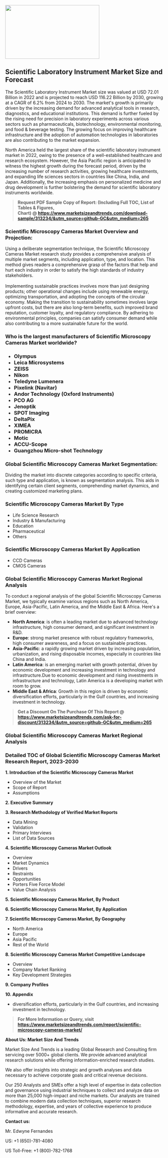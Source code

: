 <p><img class="alignnone size-medium wp-image-20088" src="https://ffe5etoiles.com/wp-content/uploads/2024/12/MST1-300x171.png" alt="" width="300" height="171" /></p><h2>Scientific Laboratory Instrument Market Size and Forecast</h2><p>The Scientific Laboratory Instrument Market size was valued at USD 72.01 Billion in 2022 and is projected to reach USD 116.22 Billion by 2030, growing at a CAGR of 6.2% from 2024 to 2030. The market's growth is primarily driven by the increasing demand for advanced analytical tools in research, diagnostics, and educational institutions. This demand is further fueled by the rising need for precision in laboratory experiments across various sectors such as pharmaceuticals, biotechnology, environmental monitoring, and food & beverage testing. The growing focus on improving healthcare infrastructure and the adoption of automation technologies in laboratories are also contributing to the market expansion.</p><p>North America held the largest share of the scientific laboratory instrument market in 2022, owing to the presence of a well-established healthcare and research ecosystem. However, the Asia Pacific region is anticipated to witness the highest growth during the forecast period, driven by the increasing number of research activities, growing healthcare investments, and expanding life sciences sectors in countries like China, India, and Japan. Additionally, the increasing emphasis on personalized medicine and drug development is further bolstering the demand for scientific laboratory instruments worldwide.</p></p><blockquote id="" class=""><strong>Request PDF Sample Copy of Report: (Including Full TOC, List of Tables &amp; Figures, Chart)&nbsp;@&nbsp;<strong><a href="https://www.marketsizeandtrends.com/download-sample/313234/&utm_source=github-GC&utm_medium=265" target="_blank">https://www.marketsizeandtrends.com/download-sample/313234/&utm_source=github-GC&utm_medium=265</a></strong></strong></blockquote><h3 id="" class="">Scientific Microscopy Cameras Market&nbsp;Overview and Projection:</h3><p id="" class="">Using a deliberate segmentation technique, the Scientific Microscopy Cameras Market research study provides a comprehensive analysis of multiple market segments, including application, type, and location. This method gives readers a comprehensive grasp of the factors that help and hurt each industry in order to satisfy the high standards of industry stakeholders. <br /> <br />Implementing sustainable practices involves more than just designing products; other operational changes include using renewable energy, optimizing transportation, and adopting the concepts of the circular economy. Making the transition to sustainability sometimes involves large upfront costs, but there are also long-term benefits, such improved brand reputation, customer loyalty, and regulatory compliance. By adhering to environmental principles, companies can satisfy consumer demand while also contributing to a more sustainable future for the world.</p><h3 id="" class="">Who is the largest manufacturers of&nbsp;Scientific Microscopy Cameras Market worldwide?</h3><h3 class=""><p><ul><li>Olympus </li><li> Leica Microsystems </li><li> ZEISS </li><li> Nikon </li><li> Teledyne Lumenera </li><li> Pixelink (Navitar) </li><li> Andor Technology (Oxford Instruments) </li><li> PCO AG </li><li> Jenoptik </li><li> SPOT Imaging </li><li> DeltaPix </li><li> XIMEA </li><li> PROMICRA </li><li> Motic </li><li> ACCU-Scope </li><li> Guangzhou Micro-shot Technology</li></ul></p></h3><h3 id="" class="">Global&nbsp;Scientific Microscopy Cameras Market Segmentation:</h3><p id="" class="">Dividing the market into discrete categories according to specific criteria, such type and application, is known as segmentation analysis. This aids in identifying certain client segments, comprehending market dynamics, and creating customized marketing plans.</p><h3 id="" class="">Scientific Microscopy Cameras Market&nbsp;By Type</h3><p><p><ul><li>Life Science Research</li><li> Industry & Manufacturing</li><li> Education</li><li> Pharmaceutical</li><li> Others</p></li></ul></p></p><h3 id="" class="">Scientific Microscopy Cameras Market&nbsp;By Application</h3><p class=""><p><ul><li>CCD Cameras</li><li> CMOS Cameras</li></ul></p></p><h3 id="" class="">Global Scientific Microscopy Cameras Market Regional Analysis</h3><p id="" class="">To conduct a regional analysis of the global Scientific Microscopy Cameras Market, we typically examine various regions such as North America, Europe, Asia-Pacific, Latin America, and the Middle East &amp; Africa. Here's a brief overview:</p><ul><li><strong>North America</strong>: is often a leading market due to advanced technology infrastructure, high consumer demand, and significant investment in R&amp;D.</li><li><strong>Europe</strong>: strong market presence with robust regulatory frameworks, high consumer awareness, and a focus on sustainable practices.</li><li><strong>Asia-Pacific</strong>: a rapidly growing market driven by increasing population, urbanization, and rising disposable incomes, especially in countries like China and India.</li><li><strong>Latin America</strong>: is an emerging market with growth potential, driven by economic development and increasing investment in technology and infrastructure.Due to economic development and rising investments in infrastructure and technology, Latin America is a developing market with room to grow.</li><li><strong>Middle East &amp; Africa</strong>: Growth in this region is driven by economic diversification efforts, particularly in the Gulf countries, and increasing investment in technology.</li></ul><blockquote id="" class=""><strong>Get a Discount On The Purchase Of This Report @ <strong><a href="https://www.marketsizeandtrends.com/ask-for-discount/313234/&utm_source=github-GC&utm_medium=265" target="_blank">https://www.marketsizeandtrends.com/ask-for-discount/313234/&utm_source=github-GC&utm_medium=265</a></strong></strong></blockquote><h3 id="" class="">Global Scientific Microscopy Cameras Market Regional Analysis</h3><h3 id="" class="">Detailed TOC of Global Scientific Microscopy Cameras Market Research Report, 2023-2030</h3><p id="" class=""><strong>1. Introduction of the Scientific Microscopy Cameras Market</strong></p><ul><li>Overview of the Market</li><li>Scope of Report</li><li>Assumptions</li></ul><p id="" class=""><strong>2. Executive Summary</strong></p><p id="" class=""><strong>3. Research Methodology of Verified Market Reports</strong></p><ul><li>Data Mining</li><li>Validation</li><li>Primary Interviews</li><li>List of Data Sources</li></ul><p id="" class=""><strong>4. Scientific Microscopy Cameras Market Outlook</strong></p><ul><li>Overview</li><li>Market Dynamics</li><li>Drivers</li><li>Restraints</li><li>Opportunities</li><li>Porters Five Force Model</li><li>Value Chain Analysis</li></ul><p id="" class=""><strong>5. Scientific Microscopy Cameras Market, By Product</strong></p><p id="" class=""><strong>6. Scientific Microscopy Cameras Market, By Application</strong></p><p id="" class=""><strong>7. Scientific Microscopy Cameras Market, By Geography</strong></p><ul><li>North America</li><li>Europe</li><li>Asia Pacific</li><li>Rest of the World</li></ul><p id="" class=""><strong>8. Scientific Microscopy Cameras Market Competitive Landscape</strong></p><ul><li>Overview</li><li>Company Market Ranking</li><li>Key Development Strategies</li></ul><p id="" class=""><strong>9. Company Profiles</strong></p><p id="" class=""><strong>10. Appendix</strong></p><ul><li>diversification efforts, particularly in the Gulf countries, and increasing investment in technology.</li></ul><blockquote id="" class=""><strong>For More Information or Query, visit <strong><strong><a href="https://www.marketsizeandtrends.com/report/scientific-microscopy-cameras-market/" target="_blank">https://www.marketsizeandtrends.com/report/scientific-microscopy-cameras-market/</a></strong></strong></strong></blockquote><p id="" class=""><strong>About Us: Market Size And Trends</strong></p><p id="" class="">Market Size And Trends is a leading Global Research and Consulting firm servicing over 5000+ global clients. We provide advanced analytical research solutions while offering information-enriched research studies.</p><p id="" class="">We also offer insights into strategic and growth analyses and data necessary to achieve corporate goals and critical revenue decisions.</p><p id="" class="">Our 250 Analysts and SMEs offer a high level of expertise in data collection and governance using industrial techniques to collect and analyze data on more than 25,000 high-impact and niche markets. Our analysts are trained to combine modern data collection techniques, superior research methodology, expertise, and years of collective experience to produce informative and accurate research.</p><p id="" class=""><strong>Contact us:</strong></p><p id="" class="">Mr. Edwyne Fernandes</p><p id="" class="">US: +1 (650)-781-4080</p><p id="" class="">US Toll-Free: +1 (800)-782-1768</p>
